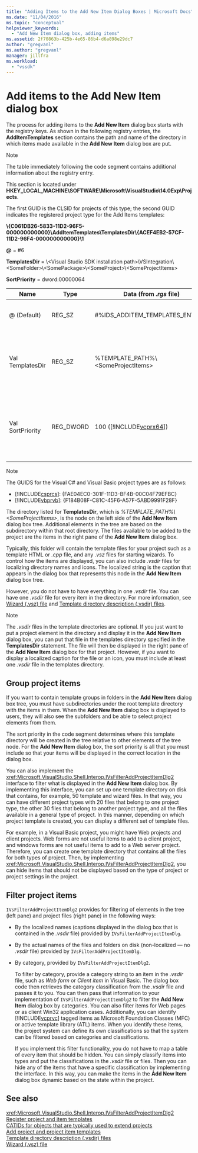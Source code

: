 ```yaml
---
title: "Adding Items to the Add New Item Dialog Boxes | Microsoft Docs"
ms.date: "11/04/2016"
ms.topic: "conceptual"
helpviewer_keywords: 
  - "Add New Item dialog box, adding items"
ms.assetid: 2f70863b-425b-4e65-86b4-d6a898e29dc7
author: "gregvanl"
ms.author: "gregvanl"
manager: jillfra
ms.workload: 
  - "vssdk"
---
```

# Add items to the Add New Item dialog box
The process for adding items to the **Add New Item** dialog box starts with the registry keys. As shown in the following registry entries, the **AddItemTemplates** section contains the path and name of the directory in which items made available in the **Add New Item** dialog box are put.  

> [!NOTE]
>  The table immediately following the code segment contains additional information about the registry entry.  

 This section is located under **HKEY_LOCAL_MACHINE\SOFTWARE\Microsoft\VisualStudio\14.0Exp\Projects**.

 The first GUID is the CLSID for projects of this type; the second GUID indicates the registered project type for the Add Items templates:  

 **\\{C061DB26-5833-11D2-96F5-000000000000}\\AddItemTemplates\\TemplatesDir\\{ACEF4EB2-57CF-11D2-96F4-000000000000}\\1**

 **@** = #6 

 **TemplatesDir** = \\&lt;Visual Studio SDK installation path&gt;\\VSIntegration\\&lt;SomeFolder&gt;\\&lt;SomePackage&gt;\\&lt;SomeProject&gt;\\&lt;SomeProjectItems&gt;

 **SortPriority** = dword:00000064


| Name | Type | Data (from *.rgs* file) | Description |
|------------------|-----------| - | - |
| @ (Default) | REG_SZ | #%IDS_ADDITEM_TEMPLATES_ENTRY% | Resource ID for **Add Item** templates. |
| Val TemplatesDir | REG_SZ | %TEMPLATE_PATH%\\&lt;SomeProjectItems&gt; | Path of the project items displayed in the dialog for the **Add New Item** wizard. |
| Val SortPriority | REG_DWORD | 100 ([!INCLUDE[vcprx64](../../extensibility/internals/includes/vcprx64_md.md)]) | Determines the sort order in the tree node of files displayed in the **Add New Item** dialog box. |

> [!NOTE]
>  The GUIDS for the Visual C# and Visual Basic project types are as follows: 
> - [!INCLUDE[csprcs](../../data-tools/includes/csprcs_md.md)]: {FAE04EC0-301F-11D3-BF4B-00C04F79EFBC}
> - [!INCLUDE[vbprvb](../../code-quality/includes/vbprvb_md.md)]: {F184B08F-C81C-45F6-A57F-5ABD9991F28F}  

 The directory listed for **TemplatesDir**, which is *%TEMPLATE_PATH%\\&lt;SomeProjectItems&gt;*, is the node on the left side of the **Add New Item** dialog box tree. Additional elements in the tree are based on the subdirectory within that root directory. The files available to be added to the project are the items in the right pane of the **Add New Item** dialog box.  

 Typically, this folder will contain the template files for your project such as a template HTML or *.cpp* file, and any *.vsz* files for starting wizards. To control how the items are displayed, you can also include *.vsdir* files for localizing directory names and icons. The localized string is the caption that appears in the dialog box that represents this node in the **Add New Item** dialog box tree.  

 However, you do not have to have everything in one *.vsdir* file. You can have one *.vsdir* file for every item in the directory. For more information, see [Wizard (.vsz) file](../../extensibility/internals/wizard-dot-vsz-file.md) and [Template directory description (.vsdir) files](../../extensibility/internals/template-directory-description-dot-vsdir-files.md).  

> [!NOTE]
>  The *.vsdir* files in the template directories are optional. If you just want to put a project element in the directory and display it in the **Add New Item** dialog box, you can put that file in the templates directory specified in the **TemplatesDir** statement. The file will then be displayed in the right pane of the **Add New Item** dialog box for that project. However, if you want to display a localized caption for the file or an icon, you must include at least one *.vsdir* file in the templates directory.  

## Group project items  
 If you want to contain template groups in folders in the **Add New Item** dialog box tree, you must have subdirectories under the root template directory with the items in them. When the **Add New Item** dialog box is displayed to users, they will also see the subfolders and be able to select project elements from them.  

 The sort priority in the code segment determines where this template directory will be created in the tree relative to other elements of the tree node. For the **Add New Item** dialog box, the sort priority is all that you must include so that your items will be displayed in the correct location in the dialog box.  

 You can also implement the <xref:Microsoft.VisualStudio.Shell.Interop.IVsFilterAddProjectItemDlg2> interface to filter what is displayed in the **Add New Item** dialog box. By implementing this interface, you can set up one template directory on disk that contains, for example, 50 template and wizard files. In that way, you can have different project types with 20 files that belong to one project type, the other 30 files that belong to another project type, and all the files available in a general type of project. In this manner, depending on which project template is created, you can display a different set of template files.  

 For example, in a Visual Basic project, you might have Web projects and client projects. Web forms are not useful items to add to a client project, and windows forms are not useful items to add to a Web server project. Therefore, you can create one template directory that contains all the files for both types of project. Then, by implementing <xref:Microsoft.VisualStudio.Shell.Interop.IVsFilterAddProjectItemDlg2>, you can hide items that should not be displayed based on the type of project or project settings in the project.  

## Filter project items  
 `IVsFilterAddProjectItemDlg2` provides for filtering of elements in the tree (left pane) and project files (right pane) in the following ways:  

- By the localized names (captions displayed in the dialog box that is contained in the *.vsdir* file) provided by `IVsFilterAddProjectItemDlg`.  

- By the actual names of the files and folders on disk (non-localized — no *.vsdir* file) provided by `IVsFilterAddProjectItemDlg`.  

- By category, provided by `IVsFilterAddProjectItemDlg2`.  

  To filter by category, provide a category string to an item in the *.vsdir* file, such as *Web form* or *Client item* in Visual Basic. The dialog box code then retrieves the category classification from the *.vsdir* file and passes it to you. You can then pass that information to your implementation of `IVsFilterAddProjectItemDlg2` to filter the **Add New Item** dialog box by categories. You can also filter items for Web pages or as client Win32 application cases. Additionally, you can identify [!INCLUDE[vcprvc](../../code-quality/includes/vcprvc_md.md)] tagged items as Microsoft Foundation Classes (MFC) or active template library (ATL) items. When you identify these items, the project system can define its own classifications so that the system can be filtered based on categories and classifications.  

  If you implement this filter functionality, you do not have to map a table of every item that should be hidden. You can simply classify items into types and put the classifications in the *.vsdir* file or files. Then you can hide any of the items that have a specific classification by implementing the interface. In this way, you can make the items in the **Add New Item** dialog box dynamic based on the state within the project.  

## See also  
 <xref:Microsoft.VisualStudio.Shell.Interop.IVsFilterAddProjectItemDlg2>   
 [Register project and item templates](../../extensibility/internals/registering-project-and-item-templates.md)   
 [CATIDs for objects that are typically used to extend projects](../../extensibility/internals/catids-for-objects-that-are-typically-used-to-extend-projects.md)   
 [Add project and project item templates](../../extensibility/internals/adding-project-and-project-item-templates.md)   
 [Template directory description (.vsdir) files](../../extensibility/internals/template-directory-description-dot-vsdir-files.md)   
 [Wizard (.vsz) file](../../extensibility/internals/wizard-dot-vsz-file.md)